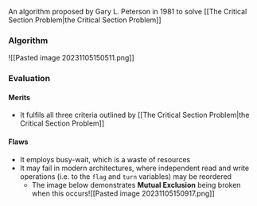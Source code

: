 An algorithm proposed by Gary L. Peterson in 1981 to solve [[The Critical Section Problem|the Critical Section Problem]]
### Algorithm
![[Pasted image 20231105150511.png]]
### Evaluation
#### Merits
- It fulfils all three criteria outlined by [[The Critical Section Problem|the Critical Section Problem]]
#### Flaws
- It employs busy-wait, which is a waste of resources
- It may fail in modern architectures, where independent read and write operations (i.e. to the `flag` and `turn` variables) may be reordered
	- The image below demonstrates **Mutual Exclusion** being broken when this occurs![[Pasted image 20231105150917.png]]	


